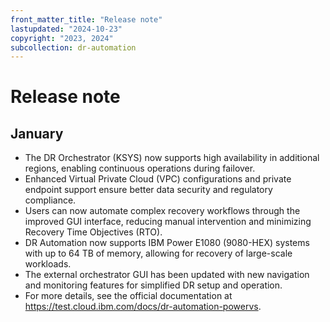 ```yaml
---
front_matter_title: "Release note"
lastupdated: "2024-10-23"
copyright: "2023, 2024"
subcollection: dr-automation
---
```


# Release note

## January

- The DR Orchestrator (KSYS) now supports high availability in additional regions, enabling continuous operations during failover.  
- Enhanced Virtual Private Cloud (VPC) configurations and private endpoint support ensure better data security and regulatory compliance.  
- Users can now automate complex recovery workflows through the improved GUI interface, reducing manual intervention and minimizing Recovery Time Objectives (RTO).  
- DR Automation now supports IBM Power E1080 (9080-HEX) systems with up to 64 TB of memory, allowing for recovery of large-scale workloads.  
- The external orchestrator GUI has been updated with new navigation and monitoring features for simplified DR setup and operation.  
- For more details, see the official documentation at https://test.cloud.ibm.com/docs/dr-automation-powervs.
